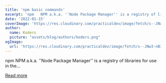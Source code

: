 ```yaml
---
title: 'npm basic commands'
excerpt: 'npm   NPM a.k.a. ''Node Package Manager'' is a registry of libraries for use in the...'
date: '2022-01-15'
coverImage: 'https://res.cloudinary.com/practicaldev/image/fetch/s--JNw3-nB3--/c_imagga_scale,f_auto,fl_progressive,h_420,q_auto,w_1000/https://dev-to-uploads.s3.amazonaws.com/uploads/articles/wcdfq8uizqi63mmyxbms.png'
author:
  name: Koders
  picture: "assets/blog/authors/koders.png"
ogImage:
  url: 'https://res.cloudinary.com/practicaldev/image/fetch/s--JNw3-nB3--/c_imagga_scale,f_auto,fl_progressive,h_420,q_auto,w_1000/https://dev-to-uploads.s3.amazonaws.com/uploads/articles/wcdfq8uizqi63mmyxbms.png'
---
```


npm   NPM a.k.a. ''Node Package Manager'' is a registry of libraries for use in the...

[Read more](https://dev.to/lizardkinglk/npm-basic-commands-4cja)
